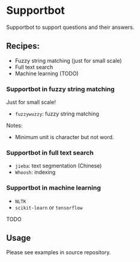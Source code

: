 # Supportbot

Supportbot to support questions and their answers.

## Recipes:

* Fuzzy string matching (just for small scale)
* Full text search
* Machine learning (TODO)

### Supportbot in fuzzy string matching

Just for small scale!

* `fuzzywuzzy`: fuzzy string matching

Notes:

* Minimum unit is character but not word.

### Supportbot in full text search

* `jieba`: text segmentation (Chinese)
* `Whoosh`: indexing

### Supportbot in machine learning

* `NLTK`
* `scikit-learn` or `tensorflow`

TODO

## Usage

Please see examples in source repository.
